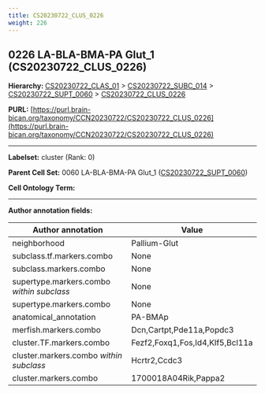 ```yaml
---
title: CS20230722_CLUS_0226
weight: 226
---
```

## 0226 LA-BLA-BMA-PA Glut_1 (CS20230722_CLUS_0226)
<b>Hierarchy: </b>
[CS20230722_CLAS_01](../CS20230722_CLAS_01) >
[CS20230722_SUBC_014](../CS20230722_SUBC_014) >
[CS20230722_SUPT_0060](../CS20230722_SUPT_0060) >
[CS20230722_CLUS_0226](../CS20230722_CLUS_0226)

**PURL:** [https://purl.brain-bican.org/taxonomy/CCN20230722/CS20230722_CLUS_0226](https://purl.brain-bican.org/taxonomy/CCN20230722/CS20230722_CLUS_0226)

---


**Labelset:** cluster (Rank: 0)

**Parent Cell Set:** 0060 LA-BLA-BMA-PA Glut_1 ([CS20230722_SUPT_0060](../CS20230722_SUPT_0060))



**Cell Ontology Term:** 

[MARKER GENES.]: #


---

[TRANSFERRED ANNOTATIONS.]: #


[AUTHOR ANNOTATION FIELDS.]: #


**Author annotation fields:**

| Author annotation | Value |
|-------------------|-------|
|neighborhood|Pallium-Glut|
|subclass.tf.markers.combo|None|
|subclass.markers.combo|None|
|supertype.markers.combo _within subclass_|None|
|supertype.markers.combo|None|
|anatomical_annotation|PA-BMAp|
|merfish.markers.combo|Dcn,Cartpt,Pde11a,Popdc3|
|cluster.TF.markers.combo|Fezf2,Foxq1,Fos,Id4,Klf5,Bcl11a|
|cluster.markers.combo _within subclass_|Hcrtr2,Ccdc3|
|cluster.markers.combo|1700018A04Rik,Pappa2|
